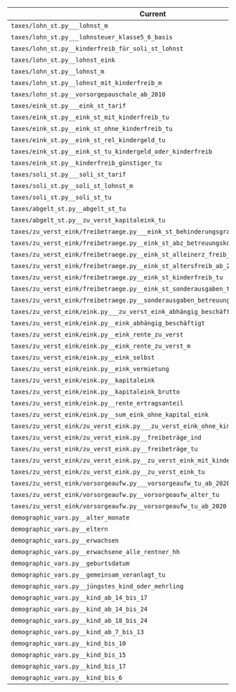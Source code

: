 | Current                                                                           | Path                       | Module            | Function                                     |
| --------------------------------------------------------------------------------- | -------------------------- | ----------------- | -------------------------------------------- |
| `taxes/lohn_st.py___lohnst_m`                                                     | ./lohnsteuer/              |                   | `_lohnst_m`                                  |
| `taxes/lohn_st.py___lohnsteuer_klasse5_6_basis`                                   | ./lohnsteuer/              |                   | `_lohnsteuer_klasse5_6_basis`                |
| `taxes/lohn_st.py__kinderfreib_für_soli_st_lohnst`                                | ./lohnsteuer/              |                   | `kinderfreib_für_soli_st_lohnst`             |
| `taxes/lohn_st.py__lohnst_eink`                                                   | ./lohnsteuer/              |                   | `lohnst_eink`                                |
| `taxes/lohn_st.py__lohnst_m`                                                      | ./lohnsteuer/              |                   | `lohnst_m`                                   |
| `taxes/lohn_st.py__lohnst_mit_kinderfreib_m`                                      | ./lohnsteuer/              |                   | `lohnst_mit_kinderfreib_m`                   |
| `taxes/lohn_st.py__vorsorgepauschale_ab_2010`                                     | ./lohnsteuer/              |                   | `vorsorgepauschale_ab_2010`                  |
| `taxes/eink_st.py___eink_st_tarif`                                                | ./einkommensteuer/         |                   | `_eink_st_tarif`                             |
| `taxes/eink_st.py__eink_st_mit_kinderfreib_tu`                                    | ./einkommensteuer/         |                   | `eink_st_mit_kinderfreib_tu`                 |
| `taxes/eink_st.py__eink_st_ohne_kinderfreib_tu`                                   | ./einkommensteuer/         |                   | `eink_st_ohne_kinderfreib_tu`                |
| `taxes/eink_st.py__eink_st_rel_kindergeld_tu`                                     | ./einkommensteuer/         |                   | `eink_st_rel_kindergeld_tu`                  |
| `taxes/eink_st.py__eink_st_tu_kindergeld_oder_kinderfreib`                        | ./einkommensteuer/         |                   | `eink_st_tu_kindergeld_oder_kinderfreib`     |
| `taxes/eink_st.py__kinderfreib_günstiger_tu`                                      | ./einkommensteuer/         |                   | `kinderfreib_günstiger_tu`                   |
| `taxes/soli_st.py___soli_st_tarif`                                                | ./einkommensteuer/soli_st/ |                   | `_soli_st_tarif`                             |
| `taxes/soli_st.py__soli_st_lohnst_m`                                              | ./einkommensteuer/soli_st/ |                   | `soli_st_lohnst_m`                           |
| `taxes/soli_st.py__soli_st_tu`                                                    | ./einkommensteuer/soli_st/ |                   | `soli_st_tu`                                 |
| `taxes/abgelt_st.py__abgelt_st_tu`                                                | ./abgeltungssteuer/        |                   | `abgelt_st_tu`                               |
| `taxes/abgelt_st.py__zu_verst_kapitaleink_tu`                                     | ./abgeltungssteuer/        |                   | `zu_verst_kapitaleink_tu`                    |
| `taxes/zu_verst_eink/freibetraege.py___eink_st_behinderungsgrad_pauschbetrag`     | ./zu_verst_eink/           |                   | `_eink_st_behinderungsgrad_pauschbetrag`     |
| `taxes/zu_verst_eink/freibetraege.py__eink_st_abz_betreuungskost`                 | ./zu_verst_eink/           |                   | `eink_st_abz_betreuungskost`                 |
| `taxes/zu_verst_eink/freibetraege.py__eink_st_alleinerz_freib_tu_nach_kinderzahl` | ./zu_verst_eink/           |                   | `eink_st_alleinerz_freib_tu_nach_kinderzahl` |
| `taxes/zu_verst_eink/freibetraege.py__eink_st_altersfreib_ab_2005`                | ./zu_verst_eink/           |                   | `eink_st_altersfreib_ab_2005`                |
| `taxes/zu_verst_eink/freibetraege.py__eink_st_kinderfreib_tu`                     | ./zu_verst_eink/           |                   | `eink_st_kinderfreib_tu`                     |
| `taxes/zu_verst_eink/freibetraege.py__eink_st_sonderausgaben_tu_mit_betreuung`    | ./zu_verst_eink/           |                   | `eink_st_sonderausgaben_tu_mit_betreuung`    |
| `taxes/zu_verst_eink/freibetraege.py__sonderausgaben_betreuung_tu`                | ./zu_verst_eink/           |                   | `sonderausgaben_betreuung_tu`                |
| `taxes/zu_verst_eink/eink.py___zu_verst_eink_abhängig_beschäftigt`                | ./zu_verst_eink/           |                   | `_zu_verst_eink_abhängig_beschäftigt`        |
| `taxes/zu_verst_eink/eink.py__eink_abhängig_beschäftigt`                          | ./zu_verst_eink/           |                   | `eink_abhängig_beschäftigt`                  |
| `taxes/zu_verst_eink/eink.py__eink_rente_zu_verst`                                | ./zu_verst_eink/           |                   | `eink_rente_zu_verst`                        |
| `taxes/zu_verst_eink/eink.py__eink_rente_zu_verst_m`                              | ./zu_verst_eink/           |                   | `eink_rente_zu_verst_m`                      |
| `taxes/zu_verst_eink/eink.py__eink_selbst`                                        | ./zu_verst_eink/           |                   | `eink_selbst`                                |
| `taxes/zu_verst_eink/eink.py__eink_vermietung`                                    | ./zu_verst_eink/           |                   | `eink_vermietung`                            |
| `taxes/zu_verst_eink/eink.py__kapitaleink`                                        | ./zu_verst_eink/           |                   | `kapitaleink`                                |
| `taxes/zu_verst_eink/eink.py__kapitaleink_brutto`                                 | ./zu_verst_eink/           |                   | `kapitaleink_brutto`                         |
| `taxes/zu_verst_eink/eink.py__rente_ertragsanteil`                                | ./zu_verst_eink/           |                   | `rente_ertragsanteil`                        |
| `taxes/zu_verst_eink/eink.py__sum_eink_ohne_kapital_eink`                         | ./zu_verst_eink/           |                   | `sum_eink_ohne_kapital_eink`                 |
| `taxes/zu_verst_eink/zu_verst_eink.py___zu_verst_eink_ohne_kinderfreib_tu`        | ./zu_verst_eink/           |                   | `_zu_verst_eink_ohne_kinderfreib_tu`         |
| `taxes/zu_verst_eink/zu_verst_eink.py__freibeträge_ind`                           | ./zu_verst_eink/           |                   | `freibeträge_ind`                            |
| `taxes/zu_verst_eink/zu_verst_eink.py__freibeträge_tu`                            | ./zu_verst_eink/           |                   | `freibeträge_tu`                             |
| `taxes/zu_verst_eink/zu_verst_eink.py__zu_verst_eink_mit_kinderfreib_tu`          | ./zu_verst_eink/           |                   | `zu_verst_eink_mit_kinderfreib_tu`           |
| `taxes/zu_verst_eink/zu_verst_eink.py__zu_verst_eink_tu`                          | ./zu_verst_eink/           |                   | `zu_verst_eink_tu`                           |
| `taxes/zu_verst_eink/vorsorgeaufw.py___vorsorgeaufw_tu_ab_2020`                   | ./zu_verst_eink/           |                   | `_vorsorgeaufw_tu_ab_2020`                   |
| `taxes/zu_verst_eink/vorsorgeaufw.py__vorsorgeaufw_alter_tu`                      | ./zu_verst_eink/           |                   | `vorsorgeaufw_alter_tu`                      |
| `taxes/zu_verst_eink/vorsorgeaufw.py__vorsorgeaufw_tu_ab_2020`                    | ./zu_verst_eink/           |                   | `vorsorgeaufw_tu_ab_2020`                    |
| `demographic_vars.py__alter_monate`                                               | .                          | `demographics.py` | `alter_monate`                               |
| `demographic_vars.py__eltern`                                                     | .                          | `demographics.py` | `eltern`                                     |
| `demographic_vars.py__erwachsen`                                                  | .                          | `demographics.py` | `erwachsen`                                  |
| `demographic_vars.py__erwachsene_alle_rentner_hh`                                 | .                          | `demographics.py` | `erwachsene_alle_rentner_hh`                 |
| `demographic_vars.py__geburtsdatum`                                               | .                          | `demographics.py` | `geburtsdatum`                               |
| `demographic_vars.py__gemeinsam_veranlagt_tu`                                     | .                          | `demographics.py` | `gemeinsam_veranlagt_tu`                     |
| `demographic_vars.py__jüngstes_kind_oder_mehrling`                                | .                          | `demographics.py` | `jüngstes_kind_oder_mehrling`                |
| `demographic_vars.py__kind_ab_14_bis_17`                                          | .                          | `demographics.py` | `kind_ab_14_bis_17`                          |
| `demographic_vars.py__kind_ab_14_bis_24`                                          | .                          | `demographics.py` | `kind_ab_14_bis_24`                          |
| `demographic_vars.py__kind_ab_18_bis_24`                                          | .                          | `demographics.py` | `kind_ab_18_bis_24`                          |
| `demographic_vars.py__kind_ab_7_bis_13`                                           | .                          | `demographics.py` | `kind_ab_7_bis_13`                           |
| `demographic_vars.py__kind_bis_10`                                                | .                          | `demographics.py` | `kind_bis_10`                                |
| `demographic_vars.py__kind_bis_15`                                                | .                          | `demographics.py` | `kind_bis_15`                                |
| `demographic_vars.py__kind_bis_17`                                                | .                          | `demographics.py` | `kind_bis_17`                                |
| `demographic_vars.py__kind_bis_6`                                                 | .                          | `demographics.py` | `kind_bis_6`                                 |
